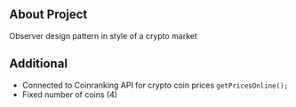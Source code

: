 

## About Project

Observer design pattern in style of a crypto market 


## Additional

- Connected to Coinranking API for crypto coin prices ```getPricesOnline(); ```
- Fixed number of coins (4)



